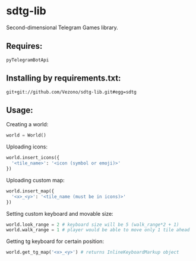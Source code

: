 # sdtg-lib
Second-dimensional Telegram Games library.
## Requires:
`pyTelegramBotApi`
## Installing by requirements.txt:
`git+git://github.com/Vezono/sdtg-lib.git#egg=sdtg`

## Usage:

Creating a world:
```python
world = World()
```
Uploading icons:
```python
world.insert_icons({
  '<tile_name>': '<icon (symbol or emoji)>'
})
```
Uploading custom map:
```python
world.insert_map({
  '<x>_<y>': '<tile_name (must be in icons)>'
})
```
Setting custom keyboard and movable size:
```python
world.look_range = 2 # keyboard size will be 5 (walk_range*2 + 1)
world.walk_range = 1 # player would be able to move only 1 tile ahead
```
Getting tg keyboard for certain position:
```python
world.get_tg_map('<x>_<y>') # returns InlineKeyboardMarkup object
```

